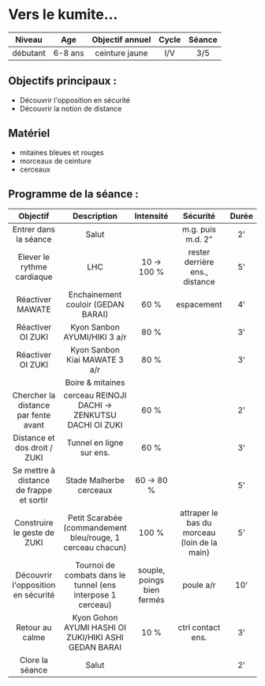 # Vers le kumite...

|Niveau | Age | Objectif annuel | Cycle | Séance |
|:-:|:-:|:-:|:-:|:-:|
|débutant | 6-8 ans | ceinture jaune | I/V | 3/5 |

## Objectifs principaux :
- Découvrir l'opposition en sécurité
- Découvrir la notion de distance 

## Matériel
- mitaines bleues et rouges
- morceaux de ceinture
- cerceaux

## Programme de la séance :

| Objectif | Description | Intensité | Sécurité | Durée |
|:-:|:-:|:-:|:-:|:-:|
| Entrer dans la séance| Salut |  | m.g. puis m.d. 2"| 2' |
| Elever le rythme cardiaque | LHC | 10 &rarr; 100 % | rester derrière ens., distance | 5' |
| Réactiver MAWATE | Enchainement couloir (GEDAN BARAI) | 60 % | espacement | 4' |
| Réactiver OI ZUKI | Kyon Sanbon AYUMI/HIKI 3 a/r | 80 % | | 3' |
| Réactiver OI ZUKI | Kyon Sanbon Kiai MAWATE 3 a/r | 80 % | | 3' |
| | Boire & mitaines | |
| Chercher la distance par fente avant | cerceau REINOJI DACHI &rarr; ZENKUTSU DACHI OI ZUKI| 60 % | | 2' |
| Distance et dos droit / ZUKI | Tunnel en ligne sur ens. | 60 % | | 3' |
| Se mettre à distance de frappe et sortir | Stade Malherbe cerceaux | 60 &rarr; 80 % | | 5' |
| Construire le geste de ZUKI | Petit Scarabée (commandement bleu/rouge, 1 cerceau chacun) | 100 % | attraper le bas du morceau (loin de la main) | 5' |
| Découvrir l'opposition en sécurité | Tournoi de combats dans le tunnel (ens interpose 1 cerceau) | souple, poings bien fermés | poule a/r | 10' |
| Retour au calme | Kyon Gohon AYUMI HASHI OI ZUKI/HIKI ASHI GEDAN BARAI | 10 % | ctrl contact ens. | 3' |
| Clore la séance | Salut | | | 2' |